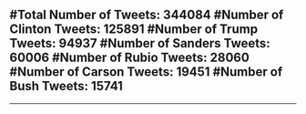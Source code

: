 #Total Number of Tweets: 344084 
#Number of Clinton Tweets: 125891
#Number of Trump Tweets: 94937
#Number of Sanders Tweets: 60006
#Number of Rubio Tweets: 28060
#Number of Carson Tweets: 19451
#Number of Bush Tweets: 15741
---
---
